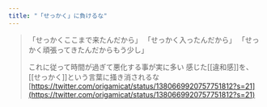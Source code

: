 ```yaml
---
title: "「せっかく」に負けるな"
---
```


> 「せっかくここまで来たんだから」
>  「せっかく入ったんだから」
>  「せっかく頑張ってきたんだからもう少し」
>
>  これに従って時間が過ぎて悪化する事が実に多い
>  感じた[[違和感]]を、[[せっかく]]という言葉に掻き消されるな
[https://twitter.com/origamicat/status/1380669920757751812?s=21](https://twitter.com/origamicat/status/1380669920757751812?s=21)
